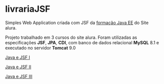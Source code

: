# livrariaJSF
Simples Web Application criada com JSF da [formação Java EE](https://www.alura.com.br/formacao-java-ee) do Site alura. 

Projeto trabalhado em 3 cursos do site alura.
Foram utilizadas as especificações **JSF**, **JPA**, **CDI**, com banco de dados relacional **MySQL** 8.1 e executado no servidor **Tomcat** 9.0


[Java e JSF I](https://www.alura.com.br/curso-online-jsf)

[Java e JSF II](https://www.alura.com.br/curso-online-jsf-primefaces)

[Java e JSF III](https://www.alura.com.br/curso-online-jsf-cdi)
